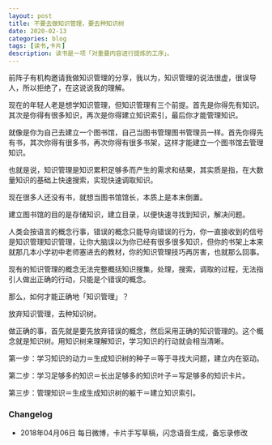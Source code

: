 ```yaml
---
layout: post
title: 不要去做知识管理，要去种知识树
date: 2020-02-13
categories: blog
tags: [读书,卡片]
description: 读书是一项「对重要内容进行提炼的工序」。
---
```


前阵子有机构邀请我做知识管理的分享，我以为，知识管理的说法很虚，很误导人，所以拒绝了，在这说说我的理解。

现在的年轻人老是想学知识管理，但知识管理有三个前提。首先是你得先有知识。其次是你得有很多知识，再次是你得建立知识索引，最后你才能管理知识。

就像是你为自己去建立一个图书馆，自己当图书管理图书管理员一样。首先你得先有书，其次你得有很多书，再次你得有很多书架，这样才能建立一个图书馆去管理知识。

也就是说，知识管理是知识累积足够多而产生的需求和结果，其实质是指，在大数量知识的基础上快速搜索，实现快速调取知识。

现在很多人还没有书，就想当图书馆馆长，本质上是本末倒置。

建立图书馆的目的是存储知识，建立目录，以便快速寻找到知识，解决问题。

人类会按语言的概念行事，错误的概念只能导向错误的行为，你一直接收到的信号是知识管理知识管理，让你大脑误以为你已经有很多很多知识，但你的书架上本来就那几本小学初中老师塞进去的教材，你的知识管理技巧再厉害，也就那么回事。

现有的知识管理的概念无法完整概括知识搜集，处理，搜索，调取的过程，无法指引人做出正确的行动，只能是个错误的概念。

那么，如何才能正确地「知识管理」？

放弃知识管理，去种知识树。

做正确的事，首先就是要先放弃错误的概念，然后采用正确的知识管理的。这个概念就是知识树。用知识树来理解知识，学习知识的行动就会相当清晰。

第一步：学习知识的动力＝生成知识树的种子＝等于寻找大问题，建立内在驱动。

第二步：学习足够多的知识＝长出足够多的知识叶子＝写足够多的知识卡片。

第三步：管理知识＝生成生成知识树的躯干＝建立知识索引。

### Changelog

- 2018年04月06日 每日微博，卡片手写草稿，闪念语音生成，备忘录修改







